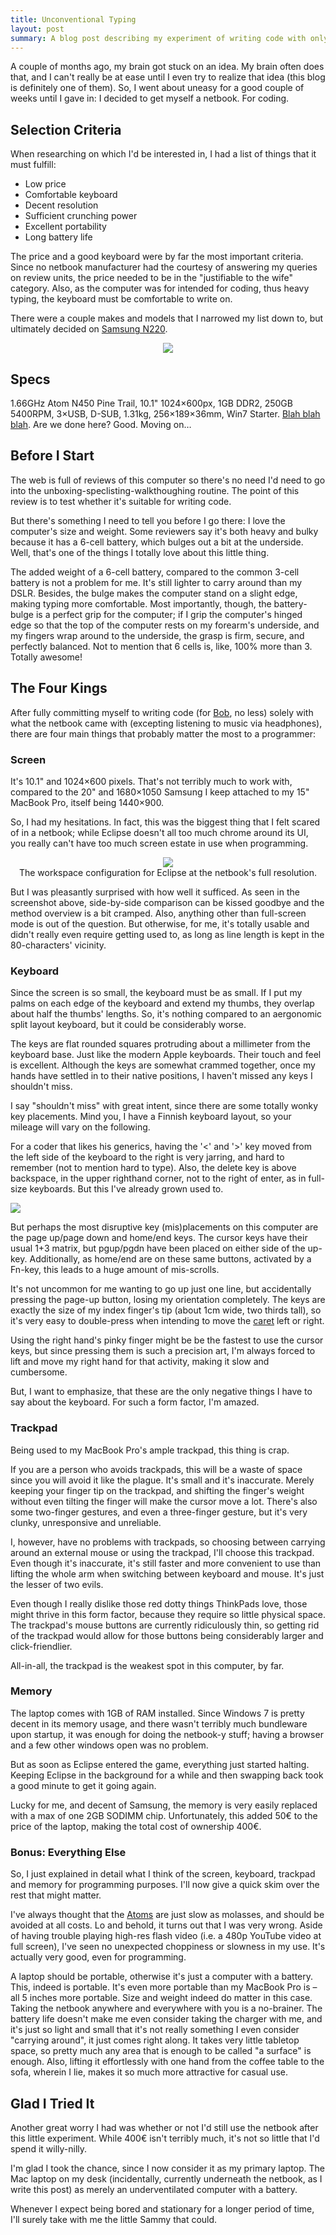 ```yaml
---
title: Unconventional Typing
layout: post
summary: A blog post describing my experiment of writing code with only a netbook at hand.
---
```


A couple of months ago, my brain got stuck on an idea. My brain often does that, and I can't really be at ease until I even try to realize that idea (this blog is definitely one of them). So, I went about uneasy for a good couple of weeks until I gave in: I decided to get myself a netbook. For coding.

## Selection Criteria

When researching on which I'd be interested in, I had a list of things that it must fulfill:

* Low price
* Comfortable keyboard
* Decent resolution
* Sufficient crunching power
* Excellent portability
* Long battery life

The price and a good keyboard were by far the most important criteria. Since no netbook manufacturer had the courtesy of answering my queries on review units, the price needed to be in the "justifiable to the wife" category. Also, as the computer was for intended for coding, thus heavy typing, the keyboard must be comfortable to write on.

There were a couple makes and models that I narrowed my list down to, but ultimately decided on [Samsung N220](http://www.google.fi/search?q=samsung+n220).

<div style="text-align: center"><img src="/media/unconventional-typing/samsung_n200.jpg"></div>

## Specs

1.66GHz Atom N450 Pine Trail, 10.1" 1024&times;600px, 1GB DDR2, 250GB 5400RPM, 3&times;USB, D-SUB, 1.31kg, 256&times;189&times;36mm, Win7 Starter. [Blah blah blah](http://www.youtube.com/results?search_query=samsung+n220+review). Are we done here? Good. Moving on&hellip;

## Before I Start

The web is full of reviews of this computer so there's no need I'd need to go into the unboxing-speclisting-walkthoughing routine. The point of this review is to test whether it's suitable for writing code.

But there's something I need to tell you before I go there: I love the computer's size and weight. Some reviewers say it's both heavy and bulky because it has a 6-cell battery, which bulges out a bit at the underside. Well, that's one of the things I totally love about this little thing.

The added weight of a 6-cell battery, compared to the common 3-cell battery is not a problem for me. It's still lighter to carry around than my DSLR. Besides, the bulge makes the computer stand on a slight edge, making typing more comfortable. Most importantly, though, the battery-bulge is a perfect grip for the computer; if I grip the computer's hinged edge so that the top of the computer rests on my forearm's underside, and my fingers wrap around to the underside, the grasp is firm, secure, and perfectly balanced. Not to mention that 6 cells is, like, 100% more than 3. Totally awesome!

## The Four Kings

After fully committing myself to writing code (for [Bob](http://wiki.github.com/wolfie/Bob/), no less) solely with what the netbook came with (excepting listening to music via headphones), there are four main things that probably matter the most to a programmer:

### Screen

It's 10.1" and 1024&times;600 pixels. That's not terribly much to work with, compared to the 20" and 1680&times;1050 Samsung I keep attached to my 15" MacBook Pro, itself being 1440&times;900.

So, I had my hesitations. In fact, this was the biggest thing that I felt scared of in a netbook; while Eclipse doesn't all too much chrome around its UI, you really can't have too much screen estate in use when programming.

<div style="text-align:center"><img src="/media/unconventional-typing/netbook-eclipse.png"/>
<div class="caption">The workspace configuration for Eclipse at the netbook's full resolution.</div>
</div>

But I was pleasantly surprised with how well it sufficed. As seen in the screenshot above, side-by-side comparison can be kissed goodbye and the method overview is a bit cramped. Also, anything other than full-screen mode is out of the question. But otherwise, for me, it's totally usable and didn't really even require getting used to, as long as line length is kept in the 80-characters' vicinity.

### Keyboard

Since the screen is so small, the keyboard must be as small. If I put my palms on each edge of the keyboard and extend my thumbs, they overlap about half the thumbs' lengths. So, it's nothing compared to an aergonomic split layout keyboard, but it could be considerably worse.

The keys are flat rounded squares protruding about a millimeter from the keyboard base. Just like the modern Apple keyboards. Their touch and feel is excellent. Although the keys are somewhat crammed together, once my hands have settled in to their native positions, I haven't missed any keys I shouldn't miss.

I say "shouldn't miss" with great intent, since there are some totally wonky key placements. Mind you, I have a Finnish keyboard layout, so your mileage will vary on the following. 

For a coder that likes his generics, having the '<' and '>' key moved from the left side of the keyboard to the right is very jarring, and hard to remember (not to mention hard to type). Also, the delete key is above backspace, in the upper righthand corner, not to the right of enter, as in full-size keyboards. But this I've already grown used to.

<img class="right" src="/media/unconventional-typing/cursorkeys.jpg"/>

But perhaps the most disruptive key (mis)placements on this computer are the page up/page down and home/end keys. The cursor keys have their usual 1+3 matrix, but pgup/pgdn have been placed on either side of the up-key. Additionally, as home/end are on these same buttons, activated by a Fn-key, this leads to a huge amount of mis-scrolls. 

It's not uncommon for me wanting to go up just one line, but accidentally pressing the page-up button, losing my orientation completely. The keys are exactly the size of my index finger's tip (about 1cm wide, two thirds tall), so it's very easy to double-press when intending to move the [caret][caret] left or right.

[caret]: http://en.wikipedia.org/wiki/Cursor_(computers)

Using the right hand's pinky finger might be be the fastest to use the cursor keys, but since pressing them is such a precision art, I'm always forced to lift and move my right hand for that activity, making it slow and cumbersome. 

But, I want to emphasize, that these are the only negative things I have to say about the keyboard. For such a form factor, I'm amazed.

### Trackpad

Being used to my MacBook Pro's ample trackpad, this thing is crap. 

If you are a person who avoids trackpads, this will be a waste of space since you will avoid it like the plague. It's small and it's inaccurate. Merely keeping your finger tip on the trackpad, and shifting the finger's weight without even tilting the finger will make the cursor move a lot. There's also some two-finger gestures, and even a three-finger gesture, but it's very clunky, unresponsive and unreliable.

I, however, have no problems with trackpads, so choosing between carrying around an external mouse or using the trackpad, I'll choose this trackpad. Even though it's inaccurate, it's still faster and more convenient to use than lifting the whole arm when switching between keyboard and mouse. It's just the lesser of two evils.

Even though I really dislike those red dotty things ThinkPads love, those might thrive in this form factor, because they require so little physical space. The trackpad's mouse buttons are currently ridiculously thin, so getting rid of the trackpad would allow for those buttons being considerably larger and click-friendlier.

All-in-all, the trackpad is the weakest spot in this computer, by far.

### Memory

The laptop comes with 1GB of RAM installed. Since Windows 7 is pretty decent in its memory usage, and there wasn't terribly much bundleware upon startup, it was enough for doing the netbook-y stuff; having a browser and a few other windows open was no problem.

But as soon as Eclipse entered the game, everything just started halting. Keeping Eclipse in the background for a while and then swapping back took a good  minute to get it going again.

Lucky for me, and decent of Samsung, the memory is very easily replaced with a max of one 2GB SODIMM chip. Unfortunately, this added 50&euro; to the price of the laptop, making the total cost of ownership 400&euro;.

### Bonus: Everything Else

So, I just explained in detail what I think of the screen, keyboard, trackpad and memory for programming purposes. I'll now give a quick skim over the rest that might matter.

I've always thought that the [Atoms](http://en.wikipedia.org/wiki/Intel_Atom) are just slow as molasses, and should be avoided at all costs. Lo and behold, it turns out that I was very wrong. Aside of having trouble playing high-res flash video (i.e. a 480p YouTube video at full screen), I've seen no unexpected choppiness or slowness in my use. It's actually very good, even for programming.

A laptop should be portable, otherwise it's just a computer with a battery. This, indeed is portable. It's even more portable than my MacBook Pro is &ndash; all 5 inches more portable. Size and weight indeed do matter in this case. Taking the netbook anywhere and everywhere with you is a no-brainer. The battery life doesn't make me even consider taking the charger with me, and it's just so light and small that it's not really something I even consider "carrying around", it just comes right along. It takes very little tabletop space, so pretty much any area that is enough to be called "a surface" is enough. Also, lifting it effortlessly with one hand from the coffee table to the sofa, wherein I lie, makes it so much more attractive for casual use.

## Glad I Tried It

Another great worry I had was whether or not I'd still use the netbook after this little experiment. While 400&euro; isn't terribly much, it's not so little that I'd spend it willy-nilly.

I'm glad I took the chance, since I now consider it as my primary laptop. The Mac laptop on my desk (incidentally, currently underneath the netbook, as I write this post) as merely an underventilated computer with a battery.

Whenever I expect being bored and stationary for a longer period of time, I'll surely take with me the little Sammy that could.

